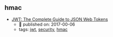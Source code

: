 hmac 
---
* [JWT: The  Complete Guide to JSON Web Tokens](https://blog.angular-university.io/angular-jwt/)
    * :calendar: published on: 2017-00-06
    * tags: [jwt](../tags/jwt.md), [security](../tags/security.md), [hmac](../tags/hmac.md)
